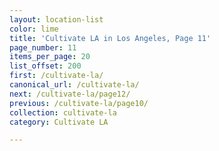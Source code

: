 ```yaml
---
layout: location-list
color: lime
title: 'Cultivate LA in Los Angeles, Page 11'
page_number: 11
items_per_page: 20
list_offset: 200
first: /cultivate-la/
canonical_url: /cultivate-la/
next: /cultivate-la/page12/
previous: /cultivate-la/page10/
collection: cultivate-la
category: Cultivate LA

---
```

